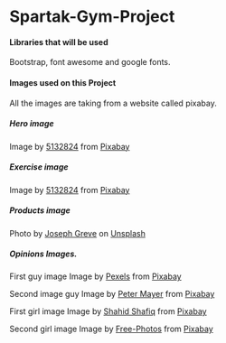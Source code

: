 # Spartak-Gym-Project
#### Libraries that will be used
Bootstrap, font awesome and google fonts.

#### Images used on this Project
All the images are taking from a website called pixabay.

##### Hero image

Image by <a href="https://pixabay.com/users/5132824-5132824/?utm_source=link-attribution&amp;utm_medium=referral&amp;utm_campaign=image&amp;utm_content=2264825">5132824</a> from <a href="https://pixabay.com/?utm_source=link-attribution&amp;utm_medium=referral&amp;utm_campaign=image&amp;utm_content=2264825">Pixabay</a>

##### Exercise image
Image by <a href="https://pixabay.com/users/5132824-5132824/?utm_source=link-attribution&amp;utm_medium=referral&amp;utm_campaign=image&amp;utm_content=2250970">5132824</a> from <a href="https://pixabay.com/?utm_source=link-attribution&amp;utm_medium=referral&amp;utm_campaign=image&amp;utm_content=2250970">Pixabay</a>

##### Products image
<span>Photo by <a href="https://unsplash.com/@lime517?utm_source=unsplash&amp;utm_medium=referral&amp;utm_content=creditCopyText">Joseph Greve</a> on <a href="https://unsplash.com/s/photos/protein-powders?utm_source=unsplash&amp;utm_medium=referral&amp;utm_content=creditCopyText">Unsplash</a></span>

##### Opinions Images.
First guy image
Image by <a href="https://pixabay.com/users/pexels-2286921/?utm_source=link-attribution&amp;utm_medium=referral&amp;utm_campaign=image&amp;utm_content=1836445">Pexels</a> from <a href="https://pixabay.com/?utm_source=link-attribution&amp;utm_medium=referral&amp;utm_campaign=image&amp;utm_content=1836445">Pixabay</a>

Second image guy
Image by <a href="https://pixabay.com/users/petahmayer-3499701/?utm_source=link-attribution&amp;utm_medium=referral&amp;utm_campaign=image&amp;utm_content=2634974">Peter Mayer</a> from <a href="https://pixabay.com/?utm_source=link-attribution&amp;utm_medium=referral&amp;utm_campaign=image&amp;utm_content=2634974">Pixabay</a>

First girl image
Image by <a href="https://pixabay.com/users/dzeeshah-481870/?utm_source=link-attribution&amp;utm_medium=referral&amp;utm_campaign=image&amp;utm_content=1274056">Shahid Shafiq</a> from <a href="https://pixabay.com/?utm_source=link-attribution&amp;utm_medium=referral&amp;utm_campaign=image&amp;utm_content=1274056">Pixabay</a>

Second girl image
Image by <a href="https://pixabay.com/photos/?utm_source=link-attribution&amp;utm_medium=referral&amp;utm_campaign=image&amp;utm_content=919048">Free-Photos</a> from <a href="https://pixabay.com/?utm_source=link-attribution&amp;utm_medium=referral&amp;utm_campaign=image&amp;utm_content=919048">Pixabay</a>
